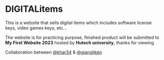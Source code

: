 # DIGITALitems
This is a website that sells digital items which includes software license keys, video games keys, etc...

The website is for practicing purpose, finished product will be submitted to **My First Website 2023** hosted by **Hutech university**, thanks for viewing 

Collaboration between [@khar34](https://www.github.com/khar34) & [@giangliken](https://www.github.com/giangliken)

